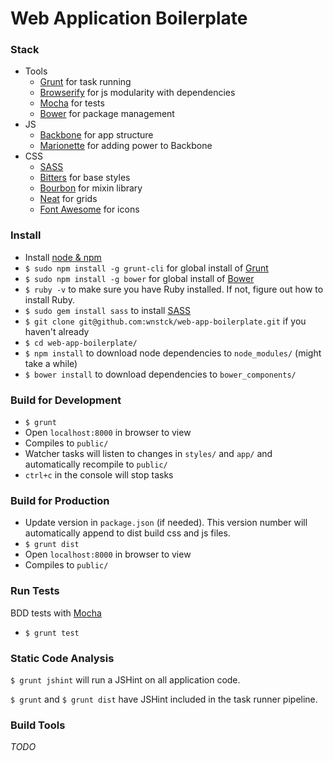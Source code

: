 # Web Application Boilerplate

### Stack

+ Tools
	+ [Grunt](http://gruntjs.com/) for task running
	+ [Browserify](http://browserify.org/) for js modularity with dependencies
	+ [Mocha](https://mochajs.org/) for tests
	+ [Bower](http://bower.io/) for package management
+ JS
	+ [Backbone](http://backbonejs.org/) for app structure
	+ [Marionette](http://marionettejs.com/) for adding power to Backbone
+ CSS
	+ [SASS](http://sass-lang.com/)
	+ [Bitters](http://bitters.bourbon.io/) for base styles 
	+ [Bourbon](http://bourbon.io/) for mixin library
	+ [Neat](http://neat.bourbon.io/) for grids
	+ [Font Awesome](https://fortawesome.github.io/Font-Awesome/) for icons

### Install

+ Install [node & npm](http://nodejs.org/download/)
+ `$ sudo npm install -g grunt-cli` for global install of [Grunt](http://gruntjs.com/getting-started)
+ `$ sudo npm install -g bower` for global install of [Bower](http://bower.io/)
+ `$ ruby -v` to make sure you have Ruby installed. If not, figure out how to install Ruby.
+ `$ sudo gem install sass` to install [SASS](http://sass-lang.com/)
+ `$ git clone git@github.com:wnstck/web-app-boilerplate.git` if you haven't already
+ `$ cd web-app-boilerplate/`
+ `$ npm install` to download node dependencies to `node_modules/` (might take a while)
+ `$ bower install` to download dependencies to `bower_components/`

### Build for Development

+ `$ grunt`
+ Open `localhost:8000` in browser to view
+ Compiles to `public/`
+ Watcher tasks will listen to changes in `styles/` and `app/` and automatically recompile to `public/`
+ `ctrl+c` in the console will stop tasks

### Build for Production

+ Update version in `package.json` (if needed). This version number will automatically append to dist build css and js files.
+ `$ grunt dist`
+ Open `localhost:8000` in browser to view
+ Compiles to `public/`

### Run Tests

BDD tests with [Mocha](https://mochajs.org/)

+ `$ grunt test`

### Static Code Analysis

`$ grunt jshint` will run a JSHint on all application code.

`$ grunt` and `$ grunt dist` have JSHint included in the task runner pipeline.

### Build Tools

_TODO_
